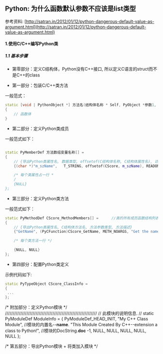 ## Python: 为什么函数默认参数不应该是list类型

参考资料: [http://satran.in/2012/01/12/python-dangerous-default-value-as-argument.html](http://satran.in/2012/01/12/python-dangerous-default-value-as-argument.html)

#### 1.使用C/C++编写Python类

##### 1.1 基本步骤

* 第零部分：定义C结构体，Python没有C++接口, 所以定义C语言的struct而不是C++的class

* 第一部分：包装C/C++类方法

一般范式：

```cpp
static [void | PythonObject *] 方法名(结构体名称 * Self, PyObject *参数1, PyObject *参数2, ...)
{
    // 函数体
}
```


* 第二部分：定义Python类成员

一般范式如下：

```cpp

static PyMemberDef 方法数组变量名称[] = 
{
    // {导出Python类属性名, 数据类型, offsetof(C结构体名称, C结构体属性名), 访问控制标识, 属性描述}
    {(char *)"m_szName",   T_STRING, offsetof(CScore, m_szName), READONLY, (char *)"The Name of instance"}, 
    
    /* 每个类属性占一行 *
    /
    {NULL}
};
```

* 第三部分：定义Python类方法

一般范式如下：

```cpp
static PyMethodDef CScore_MethodMembers[] =      //类的所有成员函数结构列表.
{
    // {导出Python类属性名, C结构体方法名, 方法参数类型, 方法描述}
    {"GetName", (PyCFunction)CScore_GetName, METH_NOARGS, "Get the name of instance."},
   
    /* 每个类方法一行 */
   
    {NULL, NULL}
};
```

* 第四部分：配置Python类定义

示例代码如下:

```cpp
static PyTypeObject CScore_ClassInfo =
{
 ...
};
```

/* 附加部分：定义Python模块 */
////////////////////////////////////////////////////////////
// 此模块的说明信息.
//
static PyModuleDef ModuleInfo =
{
    PyModuleDef_HEAD_INIT,
    "My C++ Class Module",               //模块的内置名--__name__.
    "This Module Created By C++--extension a class to Python!",                 //模块的DocString.__doc__
    -1,
    NULL, NULL, NULL, NULL, NULL
};


/* 第五部分：导出Python模块 + 将类加入模块 */
